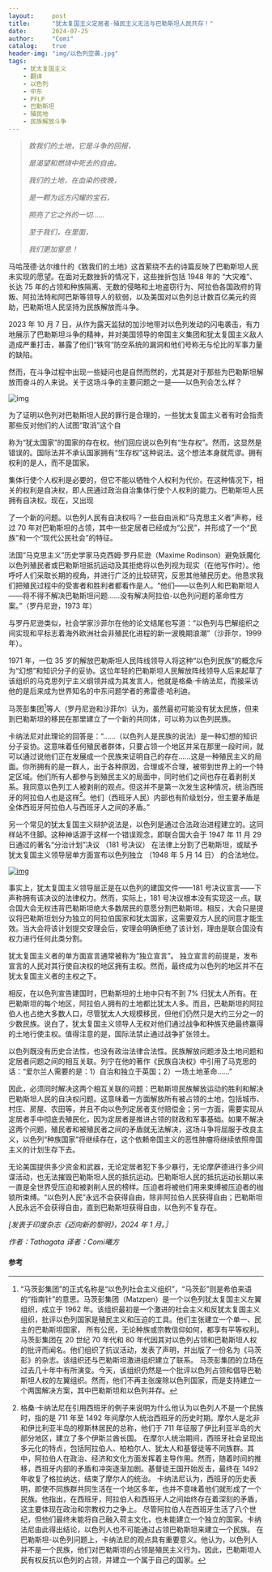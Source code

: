 ```yaml
---
layout:     post
title:      "犹太复国主义定居者-殖民主义无法与巴勒斯坦人民共存！"
date:       2024-07-25
author:     "Comi"
catalog:    true
header-img: "img/以色列空袭.jpg"
tags:
    - 犹太复国主义
    - 翻译
    - 以色列
    - 中东
    - PFLP
    - 巴勒斯坦
    - 殖民地
    - 民族解放斗争
---
```

> *致我们的土地，它是斗争的回报，*
>
> *是渴望和燃烧中死去的自由。*
>
> *我们的土地，在血染的夜晚，*
>
> *是一颗为远方闪耀的宝石，*
>
> *照亮了它之外的一切……*
>
> *至于我们，在里面，*
>
> *我们更加窒息！*

马哈茂德·达尔维什的《致我们的土地》这首萦绕不去的诗篇反映了巴勒斯坦人民未实现的愿望。在面对无数挫折的情况下，这些挫折包括 1948 年的 “大灾难”、长达 75 年的占领和种族隔离、无数的侵略和土地盗窃行为、阿拉伯各国政府的背叛、阿拉法特和阿巴斯等领导人的软弱，以及美国对以色列总计数百亿美元的资助，巴勒斯坦人民坚持为民族解放而斗争。

2023 年 10 月 7 日，从作为露天监狱的加沙地带对以色列发动的闪电袭击，有力地展示了巴勒斯坦斗争的精神，并对美国领导的帝国主义集团和犹太复国主义敌人造成严重打击，暴露了他们“铁穹”防空系统的漏洞和他们号称无与伦比的军事力量的缺陷。

然而，在斗争过程中出现一些疑问也是自然而然的，尤其是对于那些为巴勒斯坦解放而奋斗的人来说。关于这场斗争的主要问题之一是——以色列会怎么样？

![img](https://xifang.noblogs.org/files/2024/07/F9WPRtga0AAa0kW.jpg)

为了证明以色列对巴勒斯坦人民的罪行是合理的，一些犹太复国主义者有时会指责那些反对他们的人试图“取消”这个自

称为“犹太国家”的国家的存在权。他们回应说以色列有“生存权”。然而，这显然是错误的。国际法并不承认国家拥有“生存权”这种说法。这个想法本身就荒谬。拥有权利的是人，而不是国家。

集体行使个人权利是必要的，但它不能以牺牲个人权利为代价。在这种情况下，相关的权利是自决权，即人民通过政治自治集体行使个人权利的能力。巴勒斯坦人民拥有自决权。现在，又出现

了一个新的问题。以色列人民有自决权吗？一些自由派和“马克思主义者”声称，经过 70 年对巴勒斯坦的占领，其中一些定居者已经成为“公民”，并形成了一个“民族”和一个“现代公民社会”的特征。

法国“马克思主义”历史学家马克西姆·罗丹尼逊（Maxime Rodinson）避免妖魔化以色列殖民者或巴勒斯坦抵抗运动及其拒绝将以色列视为现实（在他写作时）。他呼吁人们采取长期的视角，并进行广泛的比较研究，反思其他殖民历史。他恳求我们把殖民过程中的受害者和胜利者都看作是人。“他们——以色列人和巴勒斯坦人——将不得不解决巴勒斯坦问题……没有解决阿拉伯-以色列问题的革命性方案。”（罗丹尼逊，1973 年）

与罗丹尼逊类似，社会学家沙菲尔在他的论文结尾也写道：“以色列与巴解组织之间实现和平标志着海外欧洲社会非殖民化进程的新一波晚期浪潮”（沙菲尔，1999 年）。

1971 年，一位 35 岁的解放巴勒斯坦人民阵线领导人将这种“以色列民族”的概念斥为“幻想”和知识分子的妥协。这位年轻的巴勒斯坦人民解放阵线领导人后来起草了该组织的马克思列宁主义纲领并成为其发言人，他就是格桑·卡纳法尼，而接采访他的是后来成为世界知名的中东问题学者的弗雷德·哈利迪。

马茨彭集团[^1]等人（罗丹尼逊和沙菲尔）认为，虽然最初可能没有犹太民族，但来到巴勒斯坦的移民在那里建立了一个新的共同体，可以称为以色列民族。

卡纳法尼对此理论的回答是：“……（以色列人是民族的说法）是一种幻想的知识分子妥协。这意味着任何殖民者群体，只要占领一个地区并呆在那里一段时间，就可以通过说他们正在发展成一个民族来证明自己的存在……这是一种殖民主义的局面。你所拥有的是一群人，出于各种原因，合理或不合理，被带到世界上的一个特定区域。他们所有人都参与到殖民主义的局面中，同时他们之间也存在着剥削关系。我同意以色列工人被剥削的观点。但这并不是第一次发生这种情况，统治西班牙的阿拉伯人也是这样[^2]。他们（西班牙人民）内部也有阶级划分，但主要矛盾是全体西班牙阿拉伯人与西班牙人之间的矛盾。”

另一个常见的犹太复国主义辩护说法是，以色列是通过合法政治进程建立的。这同样站不住脚。这种神话源于这样一个错误观念，即联合国大会于 1947 年 11 月 29 日通过的著名“分治计划”决议 （181 号决议） 在法律上分割了巴勒斯坦，或赋予犹太复国主义领导层单方面宣布以色列独立 （1948 年 5 月 14 日） 的合法地位。

[![img](https://xifang.noblogs.org/files/2024/07/bee1d3cf-6fb8-460b-992d-3fd7471dc145_1000x604.jpg)](https://xifang.noblogs.org/files/2024/07/bee1d3cf-6fb8-460b-992d-3fd7471dc145_1000x604.jpg)

事实上，犹太复国主义领导层正是在以色列的建国文件——181 号决议宣言——下声称拥有该决议的法律权力。然而，实际上，181 号决议根本没有实现这一点。联合国大会无权违背巴勒斯坦绝大多数居民的意愿分割巴勒斯坦。相反，大会只是提议将巴勒斯坦划分为独立的阿拉伯国家和犹太国家，这需要双方人民的同意才能生效。当大会将该计划提交安理会后，安理会明确拒绝了该计划，理由是联合国没有权力进行任何此类分割。

犹太复国主义者的单方面宣言通常被称为“独立宣言”。 独立宣言的前提是，发布宣言的人民对其行使自决权的地区拥有主权。然而，最终成为以色列的地区并不在犹太复国主义者的主权之下。

相反，在以色列宣告建国时，巴勒斯坦的土地中只有不到 7% 归犹太人所有。在巴勒斯坦的每个地区，阿拉伯人拥有的土地都比犹太人多。而且，巴勒斯坦的阿拉伯人也占绝大多数人口，尽管犹太人大规模移民，但他们仍然只是大约三分之一的少数民族。说白了，犹太复国主义领导人无权对他们通过战争和种族灭绝最终赢得的土地行使主权。值得注意的是，国际法禁止通过战争扩张领土。

以色列既没有历史合法性，也没有政治法律合法性。民族解放问题涉及土地问题和定居者问题之间的相互关联。列宁在他的著作《民族自决权》中引用了马克思的话：“爱尔兰人需要的是：1）自治和独立于英国；2）一场土地革命……”

因此，必须同时解决这两个相互关联的问题：巴勒斯坦民族解放运动的胜利和解决巴勒斯坦人民的自决权问题。这意味着一方面解放所有被占领的土地，包括城市、村庄、房屋、农田等，并且不向以色列定居者支付赔偿金；另一方面，需要实现从定居者手中彻底去殖民化，因为定居者是推进占领的财政和军事基础。如果不解决这两个问题，殖民者和被殖民者之间的矛盾就无法解决，这场斗争将屈服于改良主义，以色列“种族国家”将继续存在，这个依赖帝国主义的恶性肿瘤将继续依照帝国主义的计划生存下去。

无论美国提供多少资金和武器，无论定居者犯下多少暴行，无论摩萨德进行多少间谍活动，也无法摧毁巴勒斯坦人民的抵抗运动。巴勒斯坦人民的抵抗运动长期以来一直是全世界受压迫和被剥削人民的榜样。压迫者将被他们用来束缚被压迫者的枷锁所束缚。“以色列人民”永远不会获得自由，除非阿拉伯人民获得自由；巴勒斯坦人民永远不会获得自由，直到巴勒斯坦获得自由，以色列不复存在。

*[发表于印度杂志《迈向新的黎明》，2024 年 1 月。］*

 *作者：Tathagata*
*译者：Comi曦方*

#### 参考

[^1]: “马茨彭集团”的正式名称是“以色列社会主义组织”，“马茨彭”则是希伯来语的“指南针”的意思。马茨彭集团（Matzpen）是一个以色列犹太复国主义左翼组织，成立于 1962 年。该组织最初是一个激进的社会主义和反犹太复国主义组织，批评以色列国家是殖民主义和压迫的工具。他们主张建立一个单一、民主的巴勒斯坦国家， 所有公民，无论种族或宗教信仰如何，都享有平等权利。 马茨彭集团在 20 世纪 70 年代和 80 年代因其对以色列占领和巴勒斯坦人权的批评而闻名。他们组织了抗议活动，发表了声明，并出版了一份名为《马茨彭》的杂志。该组织还与巴勒斯坦激进组织建立了联系。 马茨彭集团的立场在过去几十年中有所演变。今天，该组织仍然是一个批评以色列占领和倡导巴勒斯坦人权的左翼组织。然而，他们不再主张废除以色列国家，而是支持建立一个两国解决方案，其中巴勒斯坦和以色列并存。
[^2]: 格桑·卡纳法尼在引用西班牙的例子来说明为什么他认为以色列人不是一个民族时，指的是 711 年至 1492 年间摩尔人统治西班牙的历史时期。摩尔人是北非和伊比利亚半岛的穆斯林居民的总称，他们于 711 年征服了伊比利亚半岛的大部分地区，建立了多个伊斯兰酋长国。 在摩尔人统治期间，西班牙社会呈现出多元化的特点，包括阿拉伯人、柏柏尔人、犹太人和基督徒等不同族群。其中，阿拉伯人在政治、经济和文化方面发挥着主导作用。然而，随着时间的推移，西班牙内部的矛盾和冲突逐渐加剧。基督徒王国开始反击，最终在 1492 年收复了格拉纳达，结束了摩尔人的统治。 卡纳法尼认为，西班牙的历史表明，即使不同族群共同生活在一个地区多年，也并不意味着他们就形成了一个民族。他指出，在西班牙，阿拉伯人和西班牙人之间始终存在着深刻的矛盾，这主要体现在政治和宗教权力之争上。 尽管阿拉伯人在西班牙生活了八个世纪，但他们最终未能将自己融入荷主文化，也未能建立一个独立的国家。卡纳法尼由此得出结论，以色列人也不可能通过占领巴勒斯坦来建立一个民族。 在巴勒斯坦-以色列问题上，卡纳法尼的观点具有重要意义。他认为，以色列人并不是一个民族，他们对巴勒斯坦的占领是殖民主义行为。因此，巴勒斯坦人民有权反抗以色列的占领，并建立一个属于自己的国家。